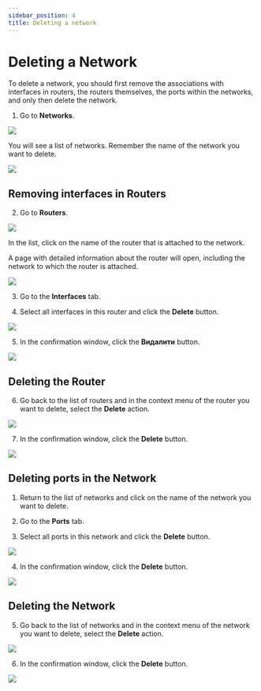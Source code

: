 ```yaml
---
sidebar_position: 4
title: Deleting a network
---
```


# Deleting a Network

To delete a network, you should first remove the associations with interfaces in routers, the routers themselves, the ports within the networks, and only then delete the network.
1. Go to **Networks**.

![](../img/i-net1-ua.svg)

You will see a list of networks. Remember the name of the network you want to delete.

![](../img/i-net14-ua.svg)

## Removing interfaces in Routers

2. Go to **Routers**.

![](../img/i-net15-ua.svg)

In the list, click on the name of the router that is attached to the network.

A page with detailed information about the router will open, including the network to which the router is attached.

![](../img/i-net16-ua.svg)

3. Go to the **Interfaces** tab.

4. Select all interfaces in this router and click the **Delete** button.

![](../img/i-net17-ua.svg)

5. In the confirmation window, click the **Видалити** button.

![](../img/i-net18-ua.svg)

## Deleting the Router

6. Go back to the list of routers and in the context menu of the router you want to delete, select the **Delete** action.

![](../img/i-net19-ua.svg)

7. In the confirmation window, click the **Delete** button.

![](../img/i-net20-ua.svg)

## Deleting ports in the Network

1. Return to the list of networks and click on the name of the network you want to delete.

2. Go to the **Ports** tab. 

3. Select all ports in this network and click the **Delete** button.

![](../img/i-net21-ua.svg)

4. In the confirmation window, click the **Delete** button.

![](../img/i-net22-ua.svg)

## Deleting the Network

5. Go back to the list of networks and in the context menu of the network you want to delete, select the **Delete** action.

![](../img/i-net23-ua.svg)

6. In the confirmation window, click the **Delete** button.

![](../img/i-net24-ua.svg)
